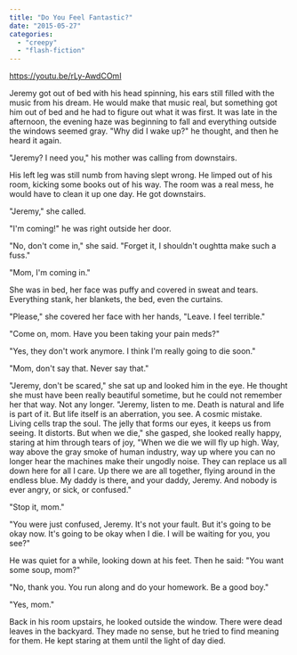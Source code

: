 ```yaml
---
title: "Do You Feel Fantastic?"
date: "2015-05-27"
categories: 
  - "creepy"
  - "flash-fiction"
---
```


https://youtu.be/rLy-AwdCOmI

Jeremy got out of bed with his head spinning, his ears still filled with the music from his dream. He would make that music real, but something got him out of bed and he had to figure out what it was first. It was late in the afternoon, the evening haze was beginning to fall and everything outside the windows seemed gray. "Why did I wake up?" he thought, and then he heard it again.

"Jeremy? I need you," his mother was calling from downstairs.

His left leg was still numb from having slept wrong. He limped out of his room, kicking some books out of his way. The room was a real mess, he would have to clean it up one day. He got downstairs.

"Jeremy," she called.

"I'm coming!" he was right outside her door.

"No, don't come in," she said. "Forget it, I shouldn't oughtta make such a fuss."

"Mom, I'm coming in."

She was in bed, her face was puffy and covered in sweat and tears. Everything stank, her blankets, the bed, even the curtains.

"Please," she covered her face with her hands, "Leave. I feel terrible."

"Come on, mom. Have you been taking your pain meds?"

"Yes, they don't work anymore. I think I'm really going to die soon."

"Mom, don't say that. Never say that."

"Jeremy, don't be scared," she sat up and looked him in the eye. He thought she must have been really beautiful sometime, but he could not remember her that way. Not any longer. "Jeremy, listen to me. Death is natural and life is part of it. But life itself is an aberration, you see. A cosmic mistake. Living cells trap the soul. The jelly that forms our eyes, it keeps us from seeing. It distorts. But when we die," she gasped, she looked really happy, staring at him through tears of joy, "When we die we will fly up high. Way, way above the gray smoke of human industry, way up where you can no longer hear the machines make their ungodly noise. They can replace us all down here for all I care. Up there we are all together, flying around in the endless blue. My daddy is there, and your daddy, Jeremy. And nobody is ever angry, or sick, or confused."

"Stop it, mom."

"You were just confused, Jeremy. It's not your fault. But it's going to be okay now. It's going to be okay when I die. I will be waiting for you, you see?"

He was quiet for a while, looking down at his feet. Then he said: "You want some soup, mom?"

"No, thank you. You run along and do your homework. Be a good boy."

"Yes, mom."

Back in his room upstairs, he looked outside the window. There were dead leaves in the backyard. They made no sense, but he tried to find meaning for them. He kept staring at them until the light of day died.
